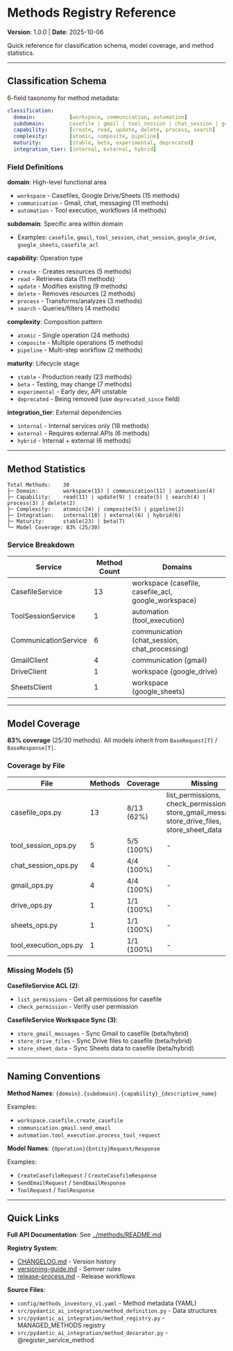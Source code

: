 # Methods Registry Reference

**Version**: 1.0.0 | **Date**: 2025-10-06

Quick reference for classification schema, model coverage, and method statistics.

---

## Classification Schema

6-field taxonomy for method metadata:

```yaml
classification:
  domain:           [workspace, communication, automation]
  subdomain:        casefile | gmail | tool_session | chat_session | google_drive | google_sheets | casefile_acl | google_workspace | chat_processing | tool_execution
  capability:       [create, read, update, delete, process, search]
  complexity:       [atomic, composite, pipeline]
  maturity:         [stable, beta, experimental, deprecated]
  integration_tier: [internal, external, hybrid]
```

### Field Definitions

**domain**: High-level functional area
- `workspace` - Casefiles, Google Drive/Sheets (15 methods)
- `communication` - Gmail, chat, messaging (11 methods)
- `automation` - Tool execution, workflows (4 methods)

**subdomain**: Specific area within domain
- Examples: `casefile`, `gmail`, `tool_session`, `chat_session`, `google_drive`, `google_sheets`, `casefile_acl`

**capability**: Operation type
- `create` - Creates resources (5 methods)
- `read` - Retrieves data (11 methods)
- `update` - Modifies existing (9 methods)
- `delete` - Removes resources (2 methods)
- `process` - Transforms/analyzes (3 methods)
- `search` - Queries/filters (4 methods)

**complexity**: Composition pattern
- `atomic` - Single operation (24 methods)
- `composite` - Multiple operations (5 methods)
- `pipeline` - Multi-step workflow (2 methods)

**maturity**: Lifecycle stage
- `stable` - Production ready (23 methods)
- `beta` - Testing, may change (7 methods)
- `experimental` - Early dev, API unstable
- `deprecated` - Being removed (use `deprecated_since` field)

**integration_tier**: External dependencies
- `internal` - Internal services only (18 methods)
- `external` - Requires external APIs (6 methods)
- `hybrid` - Internal + external (6 methods)

---

## Method Statistics

```
Total Methods:    30
├─ Domain:        workspace(15) | communication(11) | automation(4)
├─ Capability:    read(11) | update(9) | create(5) | search(4) | process(3) | delete(2)
├─ Complexity:    atomic(24) | composite(5) | pipeline(2)
├─ Integration:   internal(18) | external(6) | hybrid(6)
├─ Maturity:      stable(23) | beta(7)
└─ Model Coverage: 83% (25/30)
```

### Service Breakdown

| Service | Method Count | Domains |
|---------|--------------|---------|
| CasefileService | 13 | workspace (casefile, casefile_acl, google_workspace) |
| ToolSessionService | 1 | automation (tool_execution) |
| CommunicationService | 6 | communication (chat_session, chat_processing) |
| GmailClient | 4 | communication (gmail) |
| DriveClient | 1 | workspace (google_drive) |
| SheetsClient | 1 | workspace (google_sheets) |

---

## Model Coverage

**83% coverage** (25/30 methods). All models inherit from `BaseRequest[T]` / `BaseResponse[T]`.

### Coverage by File

| File | Methods | Coverage | Missing |
|------|---------|----------|---------|
| casefile_ops.py | 13 | 8/13 (62%) | list_permissions, check_permission, store_gmail_messages, store_drive_files, store_sheet_data |
| tool_session_ops.py | 5 | 5/5 (100%) | - |
| chat_session_ops.py | 4 | 4/4 (100%) | - |
| gmail_ops.py | 4 | 4/4 (100%) | - |
| drive_ops.py | 1 | 1/1 (100%) | - |
| sheets_ops.py | 1 | 1/1 (100%) | - |
| tool_execution_ops.py | 1 | 1/1 (100%) | - |

### Missing Models (5)

**CasefileService ACL (2)**:
- `list_permissions` - Get all permissions for casefile
- `check_permission` - Verify user permission

**CasefileService Workspace Sync (3)**:
- `store_gmail_messages` - Sync Gmail to casefile (beta/hybrid)
- `store_drive_files` - Sync Drive files to casefile (beta/hybrid)
- `store_sheet_data` - Sync Sheets data to casefile (beta/hybrid)

---

## Naming Conventions

**Method Names**: `{domain}.{subdomain}.{capability}_{descriptive_name}`

Examples:
- `workspace.casefile.create_casefile`
- `communication.gmail.send_email`
- `automation.tool_execution.process_tool_request`

**Model Names**: `{Operation}{Entity}Request/Response`

Examples:
- `CreateCasefileRequest` / `CreateCasefileResponse`
- `SendEmailRequest` / `SendEmailResponse`
- `ToolRequest` / `ToolResponse`

---

## Quick Links

**Full API Documentation**: See [../methods/README.md](../methods/README.md)

**Registry System**:
- [CHANGELOG.md](./CHANGELOG.md) - Version history
- [versioning-guide.md](./versioning-guide.md) - Semver rules
- [release-process.md](./release-process.md) - Release workflows

**Source Files**:
- `config/methods_inventory_v1.yaml` - Method metadata (YAML)
- `src/pydantic_ai_integration/method_definition.py` - Data structures
- `src/pydantic_ai_integration/method_registry.py` - MANAGED_METHODS registry
- `src/pydantic_ai_integration/method_decorator.py` - @register_service_method
